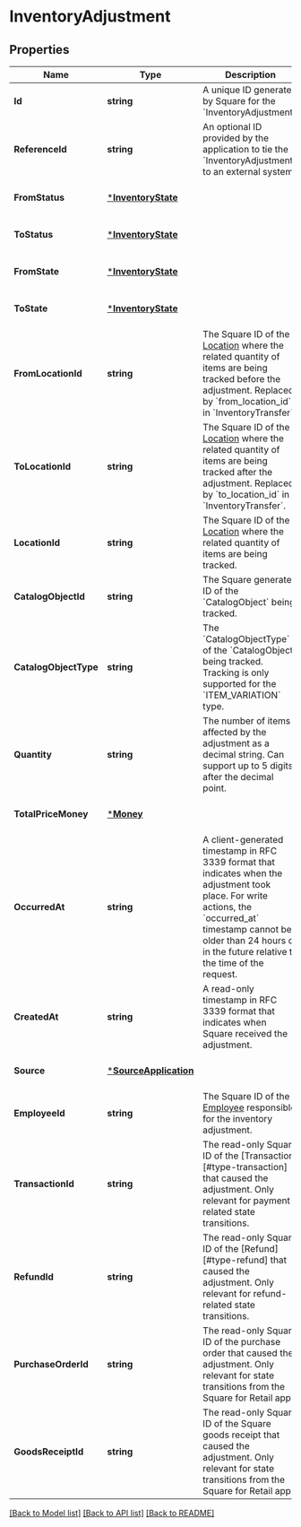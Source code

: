 # InventoryAdjustment

## Properties
Name | Type | Description | Notes
------------ | ------------- | ------------- | -------------
**Id** | **string** | A unique ID generated by Square for the &#x60;InventoryAdjustment&#x60;. | [optional] [default to null]
**ReferenceId** | **string** | An optional ID provided by the application to tie the &#x60;InventoryAdjustment&#x60; to an external system. | [optional] [default to null]
**FromStatus** | [***InventoryState**](InventoryState.md) |  | [optional] [default to null]
**ToStatus** | [***InventoryState**](InventoryState.md) |  | [optional] [default to null]
**FromState** | [***InventoryState**](InventoryState.md) |  | [optional] [default to null]
**ToState** | [***InventoryState**](InventoryState.md) |  | [optional] [default to null]
**FromLocationId** | **string** | The Square ID of the [Location](#type-location) where the related quantity of items are being tracked before the adjustment. Replaced by &#x60;from_location_id&#x60; in &#x60;InventoryTransfer&#x60;. | [optional] [default to null]
**ToLocationId** | **string** | The Square ID of the [Location](#type-location) where the related quantity of items are being tracked after the adjustment. Replaced by &#x60;to_location_id&#x60; in &#x60;InventoryTransfer&#x60;. | [optional] [default to null]
**LocationId** | **string** | The Square ID of the [Location](#type-location) where the related quantity of items are being tracked. | [optional] [default to null]
**CatalogObjectId** | **string** | The Square generated ID of the &#x60;CatalogObject&#x60; being tracked. | [optional] [default to null]
**CatalogObjectType** | **string** | The &#x60;CatalogObjectType&#x60; of the &#x60;CatalogObject&#x60; being tracked. Tracking is only supported for the &#x60;ITEM_VARIATION&#x60; type. | [optional] [default to null]
**Quantity** | **string** | The number of items affected by the adjustment as a decimal string. Can support up to 5 digits after the decimal point. | [optional] [default to null]
**TotalPriceMoney** | [***Money**](Money.md) |  | [optional] [default to null]
**OccurredAt** | **string** | A client-generated timestamp in RFC 3339 format that indicates when the adjustment took place. For write actions, the &#x60;occurred_at&#x60; timestamp cannot be older than 24 hours or in the future relative to the time of the request. | [optional] [default to null]
**CreatedAt** | **string** | A read-only timestamp in RFC 3339 format that indicates when Square received the adjustment. | [optional] [default to null]
**Source** | [***SourceApplication**](SourceApplication.md) |  | [optional] [default to null]
**EmployeeId** | **string** | The Square ID of the [Employee](#type-employee) responsible for the inventory adjustment. | [optional] [default to null]
**TransactionId** | **string** | The read-only Square ID of the [Transaction][#type-transaction] that caused the adjustment. Only relevant for payment-related state transitions. | [optional] [default to null]
**RefundId** | **string** | The read-only Square ID of the [Refund][#type-refund] that caused the adjustment. Only relevant for refund-related state transitions. | [optional] [default to null]
**PurchaseOrderId** | **string** | The read-only Square ID of the purchase order that caused the adjustment. Only relevant for state transitions from the Square for Retail app. | [optional] [default to null]
**GoodsReceiptId** | **string** | The read-only Square ID of the Square goods receipt that caused the adjustment. Only relevant for state transitions from the Square for Retail app. | [optional] [default to null]

[[Back to Model list]](../README.md#documentation-for-models) [[Back to API list]](../README.md#documentation-for-api-endpoints) [[Back to README]](../README.md)

